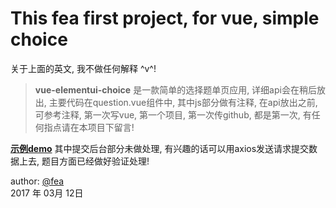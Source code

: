 # This fea first project, for vue, simple choice

关于上面的英文, 我不做任何解释 ^v^!

> **vue-elementui-choice** 是一款简单的选择题单页应用, 详细api会在稍后放出, 主要代码在question.vue组件中, 其中js部分做有注释, 在api放出之前, 可参考注释, 第一次写vue, 第一个项目, 第一次传github, 都是第一次, 有任何指点请在本项目下留言!

**[示例demo][2]**
其中提交后台部分未做处理, 有兴趣的话可以用axios发送请求提交数据上去, 题目方面已经做好验证处理!

author: [@fea][1]     
2017 年 03月 12日    


[1]: http://feea.cnblogs.com/

[2]: https://6ea.github.io/Vue-ElementUI-Choice/dist/

